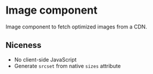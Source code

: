 # Image component
Image component to fetch optimized images from a CDN.

## Niceness
- No client-side JavaScript
- Generate `srcset` from native `sizes` attribute
